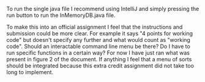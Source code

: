 To run the single java file I recommend using IntelliJ and simply pressing the run button to run the InMemoryDB.java file.

To make this into an official assignment I feel that the instructions and submission could be more clear. For example it says "4 points for working code" but doesn't specify any further and what would count as "working code".
Should an interactable command line menu be there? Do I have to run specific functions in a certain way? For now I have just ran what was present in figure 2 of the document. If anything I feel that a menu of sorts should be integrated
because this extra credit assignment did not take too long to implement.
